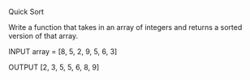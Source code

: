 Quick Sort

Write a function that takes in an array of integers and returns a sorted version of that array.

INPUT
array = [8, 5, 2, 9, 5, 6, 3]

OUTPUT
[2, 3, 5, 5, 6, 8, 9]
